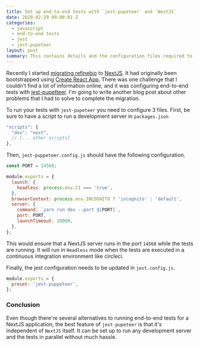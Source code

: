 ```yaml
---
title: Set up end-to-end tests with `jest-pupeteer` and `NextJS`
date: 2020-02-29 09:00:01 Z
categories:
  - javascript
  - end-to-end tests
  - jest
  - jest-pupeteer
layout: post
summary: This contains details and the configuration files required to setup `jest-pupeteer` for end-to-end testing in a `NextJS` app.
---
```


Recently I started [migrating refinebio](https://github.com/AlexsLemonade/refinebio-frontend/pull/853) to [NextJS](https://nextjs.org/). It had originally been bootstrapped using [Create React App](https://create-react-app.dev/). There was one challenge that I couldn't find a lot of information online, and it was configuring end-to-end tests with [jest-pupetteer](https://github.com/smooth-code/jest-puppeteer). I'm going to write another blog post about other problems that I had to solve to complete the migration.

To run your tests with `jest-pupeteer` you need to configure 3 files. First, be sure to have a script to run a development server in `packages.json`

```js
"scripts": {
  "dev": "next",
  // [... other scripts]
},
```

Then, `jest-puppeteer.config.js` should have the following configuration.

```js
const PORT = 14568;

module.exports = {
  launch: {
    headless: process.env.CI === 'true',
  },
  browserContext: process.env.INCOGNITO ? 'incognito' : 'default',
  server: {
    command: `yarn run dev --port ${PORT}`,
    port: PORT,
    launchTimeout: 10000,
  },
};
```

This would ensure that a NextJS server runs in the port `14568` while the tests are running. It will run in `Headless` mode when the tests are executed in a continuous integration environment like circleci.

Finally, the jest configuration needs to be updated in `jest.config.js`.

```js
module.exports = {
  preset: 'jest-puppeteer',
};
```

### Conclusion

Even though there're several alternatives to running end-to-end tests for a NextJS application, the best feature of `jest-pupeteer` is that it's independent of `NextJS` itself. It can be set up to run any development server and the tests in parallel without much hassle.

